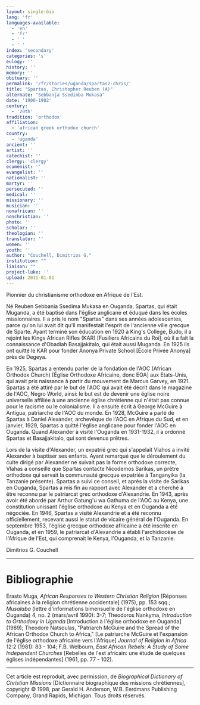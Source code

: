 ```yaml
---
layout: single-bio
lang: 'fr'
languages-available:
  - 'en'
  - 'fr'
  - ' '
  - ' '
index: 'secondary'
categories: 's'
eulogy: ''
history: ''
memory: ''
obituary: ''
permalink: '/fr/stories/uganda/spartas2-chris/'
title: "Spartas, Christopher Reuben (A)"
alternate: "Sebbanja Ssedimba Mukasa"
date: '1900-1982'
century:
  - '20th'
tradition: 'orthodox'
affiliation:
  - 'african greek orthodox church'
country:
  - 'uganda'
ancient: ''
artist: ''
catechist: ''
clergy: 'clergy'
ecumenist: ''
evangelist: ''
nationalist: ''
martyr: ''
persecuted: ''
medical: ''
missionary: ''
musician: ''
nonafrican: ''
nonchristian: ''
photo: ''
scholar: ''
theologian: ''
translator: ''
women: ''
youth: ''
author: "Couchell, Dimitrios G."
institution: ""
liaison: ""
project-luke: ''
upload: 2011-01-01
---
```




Pionnier du christianisme orthodoxe en Afrique de l'Est.

Né Reuben Sebbania Ssedima Mukasa en Ouganda, Spartas, qui était Muganda, a été baptisé dans l'église anglicane et éduqué dans les écoles missionnaires. Il a pris le nom "Spartas" dans ses années adolescentes, parce qu'on lui avait dit qu'il manifestait l'esprit de l'ancienne ville grecque de Sparte. Ayant terminé son éducation en 1920 à King's College, Budo, il a rejoint les Kings African Rifles (KAR) [Fusiliers Africains du Roi], où il a fait la connaissance d'Obadiah Basajjakitalo, qui était aussi Muganda. En 1925 ils ont quitté le KAR pour fonder Anonya Private School [École Privée Anonya] près de Degeya.

En 1925, Spartas a entendu parler de la fondation de l'AOC (African Orthodox Church) [Église Orthodoxe Africaine, donc EOA] aux Etats-Unis, qui avait pris naissance à partir du mouvement de Marcus Garvey, en 1921. Spartas a été attiré par le but de l'AOC qui avait été décrit dans le magazine de l'AOC, Negro World, ainsi: le but est de devenir une église noire universelle affiliée à une ancienne église chrétienne qui n'était pas connue pour le racisme ou le colonialisme. Il a ensuite écrit à George McGuire à Antigua, patriarche de l'AOC du monde. En 1928, McGuire a parlé de Spartas à Daniel Alexander, archevêque de l'AOC en Afrique du Sud, et en janvier, 1929, Spartas a quitté l'église anglicane pour fonder l'AOC en Ouganda. Quand Alexander à visité l'Ouganda en 1931-1932, il a ordonné Spartas et Basajjakitalo, qui sont devenus prêtres.

Lors de la visite d'Alexander, un expatrié grec qui s'appelait Vlahos a invité Alexander à baptiser ses enfants. Ayant remarqué que le déroulement du culte dirigé par Alexander ne suivait pas la forme orthodoxe correcte, Vlahas a conseillé que Spartas contacte Nicodemos Sarikas, un prêtre orthodoxe qui servait la communauté grecque expatriée à Tanganyika (la Tanzanie présente). Spartas a suivi ce conseil, et après la visite de Sarikas en Ouganda, Spartas a mis fin au rapport avec Alexander et a cherché à être reconnu par le patriarcat grec orthodoxe d'Alexandrie. En 1943, après avoir été abordé par Arthur Gatung'u wa Gathuma de l'AOC au Kenya, une constitution unissant l'église orthodoxe au Kenya et en Ouganda a été négociée. En 1946, Spartas a visité Alexandrie et a été reconnu officiellement, recevant aussi le statut de vicaire général de l'Ouganda. En septembre 1953, l'église grecque orthodoxe africaine a été inscrite en Ouganda, et en 1959, le patriarcat d'Alexandrie a établi l'archidiocèse de l'Afrique de l'Est, qui comprenait le Kenya, l'Ouganda, et la Tanzanie.

Dimitrios G. Couchell

---

# Bibliographie

Erasto Muga, *African Responses to Western Christian Religion* [Réponses africaines à la religion chrétienne occidentale] (1975), pp. 153 sqq.; *Musalaba* (lettre d'informations bimensuelle de l'église orthodoxe en Ouganda) 4, no. 2 (mars/avril 1990): 3-7; Theodoros Nankyma, *Introduction to Orthodoxy in Uganda* [Introduction à l'église orthodoxe en Ouganda] (1989); Theodore Natsoulas, "Patriarch McGuire and the Spread of the African Orthodox Church to Africa," [Le patriarche McGuire et l'expansion de l'église orthodoxe africaine vers l'Afrique] *Journal of Religion in Africa* 12:2 (1981): 83 - 104; F.B. Welbourn, *East African Rebels: A Study of Some Independent Churches* [Rebelles de l'est africain: une étude de quelques églises indépendantes] (1961, pp. 77 - 102).

---

Cet article est reproduit, avec permission, de *Biographical Dictionary of Christian Missions* [Dictionnaire biographique des missions chrétiennes], copyright © 1998, par Gerald H. Anderson, W.B. Eerdmans Publishing Company, Grand Rapids, Michigan. Tous droits réservés.
